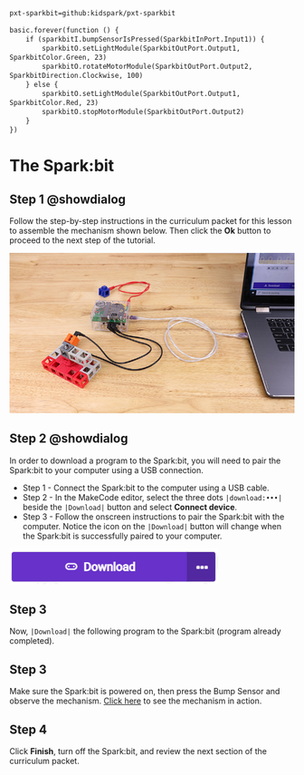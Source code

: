 ```package
pxt-sparkbit=github:kidspark/pxt-sparkbit
```

```template
basic.forever(function () {
    if (sparkbitI.bumpSensorIsPressed(SparkbitInPort.Input1)) {
        sparkbitO.setLightModule(SparkbitOutPort.Output1, SparkbitColor.Green, 23)
        sparkbitO.rotateMotorModule(SparkbitOutPort.Output2, SparkbitDirection.Clockwise, 100)
    } else {
        sparkbitO.setLightModule(SparkbitOutPort.Output1, SparkbitColor.Red, 23)
        sparkbitO.stopMotorModule(SparkbitOutPort.Output2)
    }
})
```

# The Spark:bit

## Step 1 @showdialog

Follow the step-by-step instructions in the curriculum packet for this lesson to assemble the mechanism shown below. Then click the **Ok** button to proceed to the next step of the tutorial.

![1-1-sparkbit](https://raw.githubusercontent.com/KidSpark/tutorials/master/assets/1-1-sparkbit.png)

## Step 2 @showdialog

In order to download a program to the Spark:bit, you will need to pair the Spark:bit to your computer using a USB connection.

* Step 1 - Connect the Spark:bit to the computer using a USB cable.
* Step 2 - In the MakeCode editor, select the three dots ``|download:•••|`` beside the ``|Download|`` button and select **Connect device**.
* Step 3 - Follow the onscreen instructions to pair the Spark:bit with the computer. Notice the icon on the ``|Download|`` button will change when the Spark:bit is successfully paired to your computer.

![USB pairing](https://raw.githubusercontent.com/KidSpark/tutorials/master/assets/1-2-makecode-webusb.png)

## Step 3

Now, ``|Download|`` the following program to the Spark:bit (program already completed).

## Step 3 

Make sure the Spark:bit is powered on, then press the Bump Sensor and observe the mechanism. [Click here](https://kidsparkeducation.org/media/2438) to see the mechanism in action.

## Step 4

Click **Finish**, turn off the Spark:bit, and review the next section of the curriculum packet.
